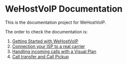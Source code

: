 # WeHostVoIP Documentation

This is the documentation project for WeHostVoIP. 

The order to check the documentation is:

1. [Getting Started with WeHostVoIP](docs/getting_started.md)
2. [Connection your ISP to a real carrier](docs/connecting_wehostvoip.md)
3. [Handling incoming calls with a Visual Plan](docs/handling_incoming_call.md)
4. [Call transfer and Call Pickup](docs/handling_transfers.md)

